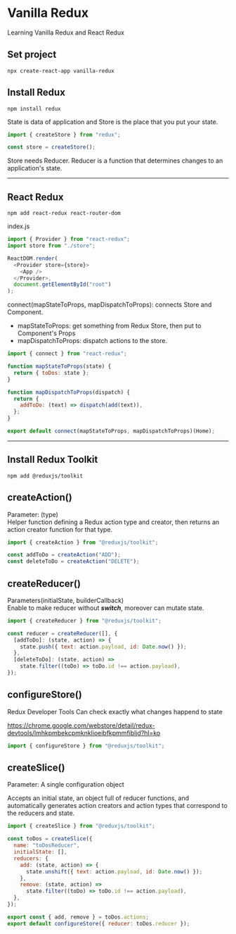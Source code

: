 # Vanilla Redux

Learning Vanilla Redux and React Redux

## Set project

```
npx create-react-app vanilla-redux
```

## Install Redux

```
npm install redux
```

State is data of application and Store is the place that you put your state.

```js
import { createStore } from "redux";

const store = createStore();
```

Store needs Reducer. Reducer is a function that determines changes to an application's state.<br>

---

## React Redux

```
npm add react-redux react-router-dom
```

index.js

```js
import { Provider } from "react-redux";
import store from "./store";

ReactDOM.render(
  <Provider store={store}>
    <App />
  </Provider>,
  document.getElementById("root")
);
```

connect(mapStateToProps, mapDispatchToProps): connects Store and Component.

- mapStateToProps: get something from Redux Store, then put to Component's Props
- mapDispatchToProps: dispatch actions to the store.

```js
import { connect } from "react-redux";

function mapStateToProps(state) {
  return { toDos: state };
}

function mapDispatchToProps(dispatch) {
  return {
    addToDo: (text) => dispatch(add(text)),
  };
}

export default connect(mapStateToProps, mapDispatchToProps)(Home);
```

---

## Install Redux Toolkit

```
npm add @reduxjs/toolkit
```

## createAction()

Parameter: (type)<br>
Helper function defining a Redux action type and creator, then returns an action creator function for that type.

```js
import { createAction } from "@reduxjs/toolkit";

const addToDo = createAction("ADD");
const deleteToDo = createAction("DELETE");
```

## createReducer()

Parameters(initialState, builderCallback)<br>
Enable to make reducer without **_switch_**, moreover can mutate state.

```js
import { createReducer } from "@reduxjs/toolkit";

const reducer = createReducer([], {
  [addToDo]: (state, action) => {
    state.push({ text: action.payload, id: Date.now() });
  },
  [deleteToDo]: (state, action) =>
    state.filter((toDo) => toDo.id !== action.payload),
});
```

## configureStore()

Redux Developer Tools
Can check exactly what changes happend to state

https://chrome.google.com/webstore/detail/redux-devtools/lmhkpmbekcpmknklioeibfkpmmfibljd?hl=ko

```js
import { configureStore } from "@reduxjs/toolkit";
```

## createSlice()

Parameter: A single configuration object

Accepts an initial state, an object full of reducer functions, and automatically generates action creators and action types that correspond to the reducers and state.

```js
import { createSlice } from "@reduxjs/toolkit";

const toDos = createSlice({
  name: "toDosReducer",
  initialState: [],
  reducers: {
    add: (state, action) => {
      state.unshift({ text: action.payload, id: Date.now() });
    },
    remove: (state, action) =>
      state.filter((toDo) => toDo.id !== action.payload),
  },
});

export const { add, remove } = toDos.actions;
export default configureStore({ reducer: toDos.reducer });
```
